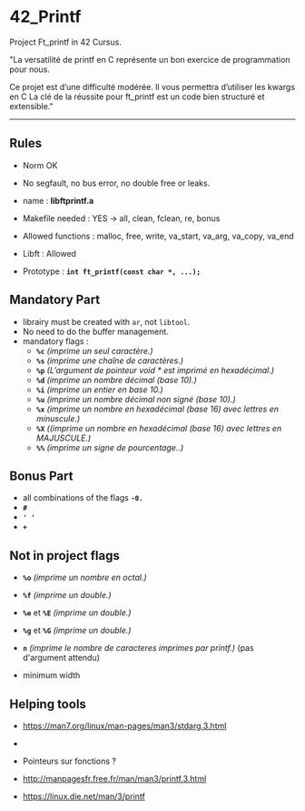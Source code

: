 
# 42_Printf

Project Ft_printf in 42 Cursus.

  

"La versatilité de printf en C représente un bon exercice de programmation pour nous.

Ce projet est d’une difficulté modérée. Il vous permettra d’utiliser les kwargs en C La clé de la réussite pour ft_printf est un code bien structuré et extensible."

  --------------------------------

## Rules

  

- Norm OK

- No segfault, no bus error, no double free or leaks.

- name : **libftprintf.a**

- Makefile needed : YES -> all, clean, fclean, re, bonus

- Allowed functions : malloc, free, write, va_start, va_arg, va_copy, va_end

- Libft : Allowed

- Prototype :   **`int ft_printf(const char *, ...);`**

## Mandatory Part

- librairy must be created with `ar`, not `libtool`.
- No need to do the buffer management.
- mandatory flags : 
	- **`%c`**	*(imprime un seul caractère.)*
	- **`%s`**	*(imprime une chaîne de caractères.)*
	- **`%p`**	*(L’argument de pointeur void \* est imprimé en hexadécimal.)*
	- **`%d`**	*(imprime un nombre décimal (base 10).)*
	- **`%i`**		*(imprime un entier en base 10.)*
	- **`%u`**	*(imprime un nombre décimal non signé (base 10).)*
	- **`%x`**	*(imprime un nombre en hexadécimal (base 16) avec lettres en minuscule.)*
	- **`%X`**	*((imprime un nombre en hexadécimal (base 16) avec lettres en MAJUSCULE.)*
	- **`%%`**	*(imprime un signe de pourcentage..)*


## Bonus Part

- all combinations of the flags **`-0.`**
- **`#`**
- **`' '`**
- **`+`** 

## Not in project flags

- **`%o`**	*(imprime un nombre en octal.)*
- **`%f`**	*(imprime un double.)*
- **`%e`** et **`%E`**	*(imprime un double.)*
- **`%g`** et **`%G`**	*(imprime un double.)*
- **`n`**	*(imprime le nombre de caracteres imprimes par printf.)* (pas d'argument attendu)

- minimum width

## Helping tools
	
- https://man7.org/linux/man-pages/man3/stdarg.3.html
- 

- Pointeurs sur fonctions ?

- http://manpagesfr.free.fr/man/man3/printf.3.html
- https://linux.die.net/man/3/printf